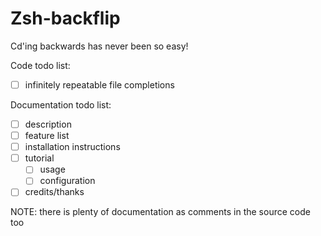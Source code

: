 # Zsh-backflip
Cd'ing backwards has never been so easy!

Code todo list:
- [ ] infinitely repeatable file completions

Documentation todo list:
- [ ] description
- [ ] feature list
- [ ] installation instructions
- [ ] tutorial
    - [ ] usage
    - [ ] configuration
- [ ] credits/thanks

NOTE: there is plenty of documentation as comments in the source code too
